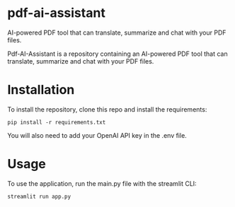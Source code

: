 # pdf-ai-assistant
AI-powered PDF tool that can translate, summarize and chat with your PDF files.

Pdf-AI-Assistant is a repository containing an AI-powered PDF tool that can translate, summarize and chat with your PDF files.

# Installation 
To install the repository, clone this repo and install the requirements:

    pip install -r requirements.txt

You will also need to add your OpenAI API key in the .env file. 

# Usage 
To use the application, run the main.py file with the streamlit CLI:

    streamlit run app.py